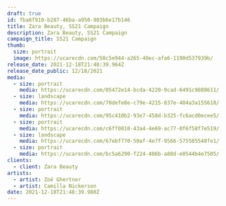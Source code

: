 ```yaml
---
draft: true
id: fba6f910-b287-46ba-a950-903b6e17b146
title: Zara Beauty, SS21 Campaign
description: Zara Beauty, SS21 Campaign
campaign_title: SS21 Campaign
thumb:
  size: portrait
  image: https://ucarecdn.com/50c5e944-a265-40ec-afa6-1190d537939b/
release_date: 2021-12-18T21:48:39.964Z
release_date_public: 12/18/2021
media:
  - size: portrait
    media: https://ucarecdn.com/05472e14-bcda-4220-9cad-6491c9888611/
  - size: landscape
    media: https://ucarecdn.com/70defe8e-c79e-4215-837e-404a3a155618/
  - size: portrait
    media: https://ucarecdn.com/95c410b2-93e7-458d-b325-fc6acd0ecee5/
  - size: portrait
    media: https://ucarecdn.com/c6ff0810-43a4-4e69-ac77-0f6f58f7e519/
  - size: landscape
    media: https://ucarecdn.com/67ebf770-50af-4e7f-9566-575505548fe1/
  - size: portrait
    media: https://ucarecdn.com/bc5a6290-f224-486b-a88d-e0544b4e7505/
clients:
  - client: Zara Beauty
artists:
  - artist: Zoë Ghertner
  - artist: Camilla Nickerson
date: 2021-12-18T21:48:39.980Z
---
```

